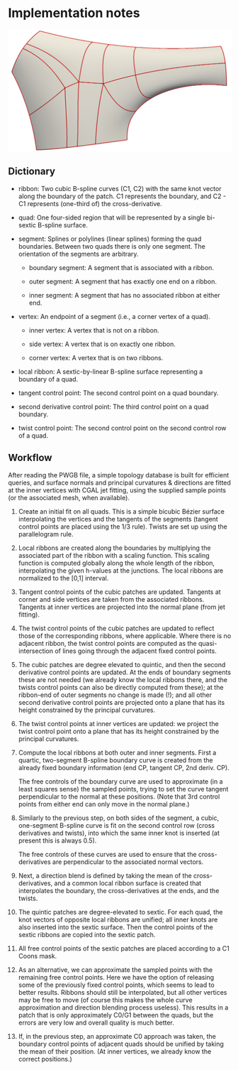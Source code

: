 Implementation notes
====================

![Patch example](example.jpg)

Dictionary
----------

- ribbon: Two cubic B-spline curves (C1, C2) with the same knot vector
  along the boundary of the patch. C1 represents the boundary, and
  C2 - C1 represents (one-third of) the cross-derivative.
  
- quad: One four-sided region that will be represented by a single
  bi-sextic B-spline surface.
  
- segment: Splines or polylines (linear splines) forming the quad
  boundaries. Between two quads there is only one segment. The
  orientation of the segments are arbitrary.
  
  - boundary segment: A segment that is associated with a ribbon.

  - outer segment: A segment that has exactly one end on a ribbon.
  
  - inner segment: A segment that has no associated ribbon at either end.
  
- vertex: An endpoint of a segment (i.e., a corner vertex of a quad).

  - inner vertex: A vertex that is not on a ribbon.

  - side vertex: A vertex that is on exactly one ribbon.

  - corner vertex: A vertex that is on two ribbons.
  
- local ribbon: A sextic-by-linear B-spline surface representing a
  boundary of a quad.

- tangent control point: The second control point on a quad boundary.

- second derivative control point: The third control point on a quad
  boundary.

- twist control point: The second control point on the second control
  row of a quad.

Workflow
--------

After reading the PWGB file, a simple topology database is built for
efficient queries, and surface normals and principal curvatures &
directions are fitted at the inner vertices with CGAL jet fitting,
using the supplied sample points (or the associated mesh, when
available).

1. Create an initial fit on all quads. This is a simple bicubic Bézier
   surface interpolating the vertices and the tangents of the segments
   (tangent control points are placed using the 1/3 rule). Twists are
   set up using the parallelogram rule.

1. Local ribbons are created along the boundaries by multiplying the
   associated part of the ribbon with a scaling function. This scaling
   function is computed globally along the whole length of the ribbon,
   interpolating the given h-values at the junctions. The local
   ribbons are normalized to the [0,1] interval.

1. Tangent control points of the cubic patches are updated. Tangents
   at corner and side vertices are taken from the associated
   ribbons. Tangents at inner vertices are projected into the normal
   plane (from jet fitting).

1. The twist control points of the cubic patches are updated to
   reflect those of the corresponding ribbons, where applicable.
   Where there is no adjacent ribbon, the twist control points are
   computed as the quasi-intersection of lines going through the
   adjacent fixed control points.

1. The cubic patches are degree elevated to quintic, and then the
   second derivative control points are updated. At the ends of
   boundary segments these are not needed (we already know the local
   ribbons there, and the twists control points can also be directly
   computed from these); at the ribbon-end of outer segments no change
   is made (!); and all other second derivative control points are
   projected onto a plane that has its height constrained by the
   principal curvatures.
   
1. The twist control points at inner vertices are updated: we project
   the twist control point onto a plane that has its height
   constrained by the principal curvatures.

1. Compute the local ribbons at both outer and inner segments. First a
   quartic, two-segment B-spline boundary curve is created from the
   already fixed boundary information (end CP, tangent CP, 2nd
   deriv. CP).

   The free controls of the boundary curve are used to approximate (in
   a least squares sense) the sampled points, trying to set the curve
   tangent perpendicular to the normal at these positions. (Note that
   3rd control points from either end can only move in the normal
   plane.)
   
1. Similarly to the previous step, on both sides of the segment, a
   cubic, one-segment B-spline curve is fit on the second control row
   (cross derivatives and twists), into which the same inner knot is
   inserted (at present this is always 0.5).

   The free controls of these curves are used to ensure that the
   cross-derivatives are perpendicular to the associated normal
   vectors.
   
1. Next, a direction blend is defined by taking the mean of the
   cross-derivatives, and a common local ribbon surface is created
   that interpolates the boundary, the cross-derivatives at the ends,
   and the twists.
   
1. The quintic patches are degree-elevated to sextic. For each quad,
   the knot vectors of opposite local ribbons are unified; all inner
   knots are also inserted into the sextic surface. Then the control
   points of the sextic ribbons are copied into the sextic patch.
   
1. All free control points of the sextic patches are placed according
   to a C1 Coons mask.

1. As an alternative, we can approximate the sampled points with the
   remaining free control points.  Here we have the option of
   releasing some of the previously fixed control points, which seems
   to lead to better results. Ribbons should still be interpolated,
   but all other vertices may be free to move (of course this makes
   the whole curve approximation and direction blending process
   useless). This results in a patch that is only approximately C0/G1
   between the quads, but the errors are very low and overall quality
   is much better.

1. If, in the previous step, an approximate C0 approach was taken, the
   boundary control points of adjacent quads should be unified by
   taking the mean of their position. (At inner vertices, we already
   know the correct positions.)
